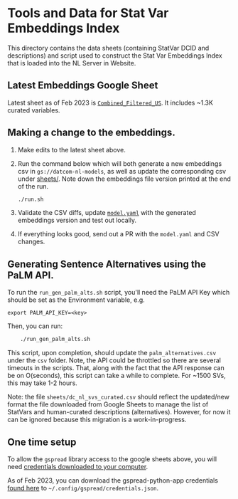 # Tools and Data for Stat Var Embeddings Index

This directory contains the data sheets (containing StatVar DCID and
descriptions) and script used to construct the Stat Var Embeddings Index that
is loaded into the NL Server in Website.

## Latest Embeddings Google Sheet

Latest sheet as of Feb 2023 is
[`Combined_Filtered_US`](https://docs.google.com/spreadsheets/d/1evJAt0iaPWt5pcw3B7xeAtnp_mneDkUrTL_KMyyS-RQ/edit#gid=212787095).
It includes ~1.3K curated variables.

## Making a change to the embeddings.

1. Make edits to the latest sheet above.

2. Run the command below which will both generate a new embeddings csv in
   `gs://datcom-nl-models`, as well as update the corresponding csv under
   [sheets/](sheets/).  Note down the embeddings file version printed at
   the end of the run.

    ```bash
    ./run.sh
    ```
3. Validate the CSV diffs, update [`model.yaml`](../../../deploy/base/model.yaml) with the generated embeddings version and test out locally.

4. If everything looks good, send out a PR with the `model.yaml` and CSV changes.


## Generating Sentence Alternatives using the PaLM API.
To run the `run_gen_palm_alts.sh` script, you'll need the PaLM API Key which should be set as the Environment variable, e.g. 

```
export PALM_API_KEY=<key>
```

Then, you can run:

```bash
    ./run_gen_palm_alts.sh
```

This script, upon completion, should update the `palm_alternatives.csv` under the `csv` folder. Note, the API could be throttled so there are several timeouts in the scripts. That, along with the fact that the API response can be on O(seconds), this script can take a while to complete. For ~1500 SVs, this may take 1-2 hours.

Note: the file `sheets/dc_nl_svs_curated.csv` should reflect the updated/new format the file downloaded from Google Sheets to manage the list of StatVars and human-curated descriptions (alternatives). However, for now it can be ignored because this migration is a work-in-progress.

## One time setup

To allow the `gspread` library access to the google sheets above, you will need [credentials downloaded to your computer](https://docs.gspread.org/en/latest/oauth2.html#for-end-users-using-oauth-client-id).

As of Feb 2023, you can download the gspread-python-app credentials [found here](https://pantheon.corp.google.com/apis/credentials/oauthclient/878764285063-2tqmvvstv8k8cdl7ougccd7ptpnat8d5.apps.googleusercontent.com?project=datcom-204919) to `~/.config/gspread/credentials.json`.


